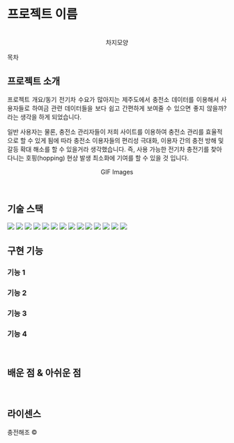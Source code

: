 # 프로젝트 이름

<p align="center">
  <br>
  차지모양
  <br>
</p>

목차

## 프로젝트 소개

<p align="justify">
프로젝트 개요/동기
전기차 수요가 많아지는 제주도에서 충전소 데이터를 이용해서 사용자들로 하여금 
관련 데이터들을 보다 쉽고 간편하게 보여줄 수 있으면 좋지 않을까? 라는 생각을 하게 되었습니다.

일반 사용자는 물론, 충전소 관리자들이 저희 사이트를 이용하여 충전소 관리를 효율적으로 할 수 있게 됨에 따라
충전소 이용자들의 편리성 극대화, 이용자 간의 충전 방해 및 갈등 확대 해소를 할 수 있을거라 생각했습니다.
즉, 사용 가능한 전기차 충전기를 찾아다니는 호핑(hopping) 현상 발생 최소화에 기여를 할 수 있을 것 입니다.

<p align="center">
GIF Images
</p>

<br>

## 기술 스택

<img src="https://img.shields.io/badge/JAVA-007396?style=for-the-badge&logo=java&logoColor=white">
<img src="https://img.shields.io/badge/Spring-6DB33F?style=for-the-badge&logo=Spring&logoColor=white">

<img src="https://img.shields.io/badge/oracle-F80000?style=for-the-badge&logo=oracle&logoColor=white">
<img src="https://img.shields.io/badge/mysql-4479A1?style=for-the-badge&logo=mysql&logoColor=white">
<img src="https://img.shields.io/badge/mongoDB-003545?style=for-the-badge&logo=mariaDB&logoColor=white">

<img src="https://img.shields.io/badge/javascript-F7DF1E?style=for-the-badge&logo=javascript&logoColor=black">
<img src="https://img.shields.io/badge/jquery-0769AD?style=for-the-badge&logo=jquery&logoColor=white">
<img src="https://img.shields.io/badge/html-E34F26?style=for-the-badge&logo=html5&logoColor=white">
<img src="https://img.shields.io/badge/css-1572B6?style=for-the-badge&logo=css3&logoColor=white">
<img src="https://img.shields.io/badge/bootstrap-7952B3?style=for-the-badge&logo=bootstrap&logoColor=white">

<img src="https://img.shields.io/badge/github-181717?style=for-the-badge&logo=github&logoColor=white">
<img src="https://img.shields.io/badge/linux-FCC624?style=for-the-badge&logo=linux&logoColor=black">
<img src="https://img.shields.io/badge/aws-232F3E?style=for-the-badge&logo=aws&logoColor=white">
<img src="https://img.shields.io/badge/apache tomcat-F8DC75?style=for-the-badge&logo=apachetomcat&logoColor=white">

<br>

## 구현 기능

### 기능 1

### 기능 2

### 기능 3

### 기능 4

<br>

## 배운 점 & 아쉬운 점

<p align="justify">

</p>

<br>

## 라이센스

충전해조 &copy; 
